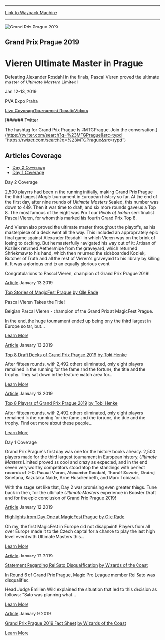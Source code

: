
---
[Link to Wayback Machine](https://web.archive.org/web/20200805142626/https://magic.wizards.com/en/events/coverage/gppra19)

[_metadata_:generator]:- "Drupal 7 (http://drupal.org)"
[_metadata_:node]:- "1378236"
[_metadata_:source]:- "div-block-system-main"
[_metadata_:title]:- "Grand Prix Prague 2019"
[_metadata_:wayback_capture_timestamp]:- "2020-08-05 14:26:26"
[_metadata_:wayback_raw_url]:- "https://web.archive.org/web/20200805142626id_/https://magic.wizards.com/en/events/coverage/gppra19"
[_metadata_:wayback_url]:- "https://magic.wizards.com/en/events/coverage/gppra19"
---










![Grand Prix Prague 2019](https://media.magic.wizards.com/gppra18-Winner-Header.jpg)




Grand Prix Prague 2019
----------------------


Vieren Ultimate Master in Prague
================================




Defeating Alexander Rosdahl in the finals, Pascal Vieren proved the ultimate master of *Ultimate Masters* Limited!






Jan 12-13, 2019


PVA Expo Praha














[Live Coverage](/en/events/coverage/gppra19)[Tournament Results](/en/events/coverage/gppra19/tournament-results)[Videos](/en/events/coverage/gppra19/videos) 






[###### Twitter


The hashtag for Grand Prix Prague Is #MTGPrague. Join the conversation.](https://twitter.com/search?q=%23MTGPrague&src=typd "https://twitter.com/search?q=%23MTGPrague&src=typd")



Articles Coverage
-----------------




* [Day 2 Coverage](#tabs-0)
* [Day 1 Coverage](#tabs-1)


Day 2 Coverage



2,500 players had been in the running initially, making Grand Prix Prague the third largest *Magic* tournament in European history so far. At the end of the first day, after nine rounds of *Ultimate Masters* Sealed, this number was down to 449. Then it was time to draft, and six more rounds gave us a Top 8. The most famous of the eight was Pro Tour *Rivals of Ixalan* semifinalist Pascal Vieren, for whom this marked his fourth Grand Prix Top 8.


And Vieren also proved the ultimate master throughout the playoffs, as his masterpiece of a deck went all the way. This included an appropriately epic final game against Alexander Rosdahl, in which Vieren was on the brink of losing to decking. But he masterfully navigated his way out of it: Artisan of Kozilek returned Aethersnipe from the graveyard, which returned Shriekmaw to his hand, which then returned the sideboarded Kozilek, Butcher of Truth and all the rest of Vieren's graveyard to his library by killing it. It was a glorious end to an equally glorious event.


Congratulations to Pascal Vieren, champion of Grand Prix Prague 2019!








[Article](/en/events/coverage/gppra19/top-stories-magicfest-prague-2019-01-13)
 January 13 2019 


[Top Stories of MagicFest Prague](/en/events/coverage/gppra19/top-stories-magicfest-prague-2019-01-13)
[by Olle Rade](/en/events/coverage/gppra19/top-stories-magicfest-prague-2019-01-13)

Pascal Vieren Takes the Title!

Belgian Pascal Vieren - champion of the Grand Prix at MagicFest Prague.

In the end, the huge tournament ended up being only the third largest in Europe so far, but...


[Learn More](/en/events/coverage/gppra19/top-stories-magicfest-prague-2019-01-13)










[Article](/en/events/coverage/gppra19/top-8-draft-decks-grand-prix-prague-2019-2019-01-13)
 January 13 2019 


[Top 8 Draft Decks of Grand Prix Prague 2019](/en/events/coverage/gppra19/top-8-draft-decks-grand-prix-prague-2019-2019-01-13)
[by Tobi Henke](/en/events/coverage/gppra19/top-8-draft-decks-grand-prix-prague-2019-2019-01-13)

After fifteen rounds, with 2,492 others eliminated, only eight players remained in the running for the fame and the fortune, the title and the trophy. They sat down in the feature match area for...


[Learn More](/en/events/coverage/gppra19/top-8-draft-decks-grand-prix-prague-2019-2019-01-13)










[Article](/en/events/coverage/gppra19/top-8-players-grand-prix-prague-2019-2019-01-13)
 January 13 2019 


[Top 8 Players of Grand Prix Prague 2019](/en/events/coverage/gppra19/top-8-players-grand-prix-prague-2019-2019-01-13)
[by Tobi Henke](/en/events/coverage/gppra19/top-8-players-grand-prix-prague-2019-2019-01-13)

After fifteen rounds, with 2,492 others eliminated, only eight players remained in the running for the fame and the fortune, the title and the trophy. Find out more about these people...


[Learn More](/en/events/coverage/gppra19/top-8-players-grand-prix-prague-2019-2019-01-13)











Day 1 Coverage



Grand Prix Prague's first day was one for the history books already. 2,500 players made for the third largest tournament in European history, *Ultimate Masters* Limited proved as cool and crazy as expected, and in the end seven very worthy competitors stood atop the standings with perfect records of 9-0: Pascal Vieren, Alexander Rosdahl, Thoralf Severin, Ondrej Smetana, Kazutaka Naide, Arne Huschenbeth, and Marc Tobiasch.


With the stage set like that, Day 2 was promising even greater things. Tune back in then, for the ultimate *Ultimate Masters* experience in Booster Draft and for the epic conclusion of Grand Prix Prague 2019!








[Article](/en/events/coverage/gppra19/highlights-day-one-magicfest-prague-2019-01-12)
 January 12 2019 


[Highlights from Day One at MagicFest Prague](/en/events/coverage/gppra19/highlights-day-one-magicfest-prague-2019-01-12)
[by Olle Rade](/en/events/coverage/gppra19/highlights-day-one-magicfest-prague-2019-01-12)

Oh my, the first MagicFest in Europe did not disappoint! Players from all over Europe made it to the Czech capital for a chance to play the last high level event with Ultimate Masters this...


[Learn More](/en/events/coverage/gppra19/highlights-day-one-magicfest-prague-2019-01-12)










[Article](/en/events/coverage/gppra19/statement-regarding-rei-sato-disqualification-2019-01-12)
 January 12 2019 


[Statement Regarding Rei Sato Disqualification](/en/events/coverage/gppra19/statement-regarding-rei-sato-disqualification-2019-01-12)
[by Wizards of the Coast](/en/events/coverage/gppra19/statement-regarding-rei-sato-disqualification-2019-01-12)

In Round 6 of Grand Prix Prague, Magic Pro League member Rei Sato was disqualified.

Head Judge Emilien Wild explained the situation that led to this decision as follows: "Sato was planning what...


[Learn More](/en/events/coverage/gppra19/statement-regarding-rei-sato-disqualification-2019-01-12)










[Article](/en/events/coverage/gppra19/fact-sheet)
 January 9 2019 


[Grand Prix Prague 2019 Fact Sheet](/en/events/coverage/gppra19/fact-sheet)
[by Wizards of the Coast](/en/events/coverage/gppra19/fact-sheet)


[Learn More](/en/events/coverage/gppra19/fact-sheet)
















